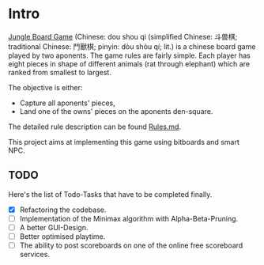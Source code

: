 ﻿# Intro

[Jungle Board Game](https://en.wikipedia.org/wiki/Jungle_(board_game)) (Chinese: dou shou qi (simplified Chinese: 斗兽棋; traditional Chinese: 鬥獸棋; pinyin: dòu shòu qí; lit.) is a chinese board game played by two aponents.
The game rules are fairly simple.  Each player has eight pieces in shape of different animals (rat through elephant) which are ranked from smallest to largest.

  The objective is either:

  * Capture all aponents' pieces,
  * Land one of the owns' pieces on the aponents den-square.

The detailed rule description can be found [Rules.md](here).

This project aims at implementing this game using bitboards and smart NPC.

## TODO

Here's the list of Todo-Tasks that  have to be completed finally.

- [X] Refactoring the codebase.
- [ ] Implementation of the Minimax algorithm with Alpha-Beta-Pruning.
- [ ]  A better GUI-Design. 
- [ ] Better optimised playtime.
- [ ] The ability to post scoreboards on one of the online free scoreboard services.
